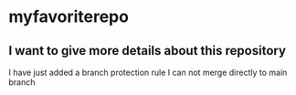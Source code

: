 # myfavoriterepo
## I want to give more details about this repository

I have just added a branch protection rule
I can not merge directly to main branch
